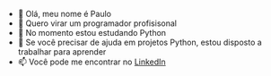 - 👋 Olá, meu nome é Paulo
- 👀 Quero virar um programador profisisonal
- 🌱 No momento estou estudando Python
- 💞️ Se você precisar de ajuda em projetos Python, estou disposto a trabalhar para aprender
- 📫 Você pode me encontrar no [LinkedIn](https://www.linkedin.com/in/paulo-mulottoo-exemplos-182080232/)

